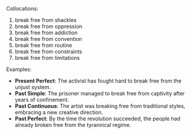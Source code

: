 Collocations:
1. break free from shackles
2. break free from oppression
3. break free from addiction
4. break free from convention
5. break free from routine
6. break free from constraints
7. break free from limitations

Examples:
- **Present Perfect**: The activist has fought hard to break free from the unjust system.
- **Past Simple**: The prisoner managed to break free from captivity after years of confinement.
- **Past Continuous**: The artist was breaking free from traditional styles, embracing a new creative direction.
- **Past Perfect**: By the time the revolution succeeded, the people had already broken free from the tyrannical regime.